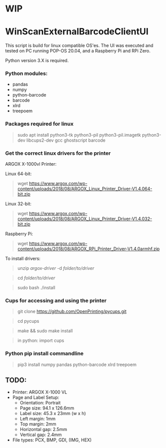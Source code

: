 # WIP

# WinScanExternalBarcodeClientUI

This script is build for linux compatible OS'es. The UI was executed and tested on PC running POP-OS 20.04, and a Raspberry Pi and RPi Zero.

Python version 3.X is required.

### Python modules:
- pandas
- numpy
- python-barcode
- barcode
- xlrd
- treepoem
### Packages required for linux
> sudo apt install python3-tk python3-pil python3-pil.imagetk python3-dev libcups2-dev gcc ghostscript barcode

### Get the correct linux drivers for the printer
ARGOX X-1000vl Printer:

Linux 64-bit:
> wget https://www.argox.com/wp-content/uploads/2018/08/ARGOX_Linux_Printer_Driver-V1.4.064-bit.zip

Linux 32-bit:
> wget https://www.argox.com/wp-content/uploads/2018/08/ARGOX_Linux_Printer_Driver-V1.4.032-bit.zip

Raspberry Pi:
> wget https://www.argox.com/wp-content/uploads/2018/08/ARGOX_RPi_Printer_Driver-V1.4.0armhf.zip

To install drivers:
> unzip *argox-driver* -d *folder/to/driver*

> cd *folder/to/driver*

> sudo bash ./install

### Cups for accessing and using the printer
> git clone https://github.com/OpenPrinting/pycups.git

> cd pycups

> make && sudo make install

> in python: import cups

### Python pip install commandline
>pip3 install numpy pandas python-barcode xlrd treepoem

## TODO:
- Printer: ARGOX X-1000 VL
- Page and Label Setup:
  - Orientation: Portrait
  - Page size: 94.1 x 126.6mm
  - Label size: 45.3 x 23mm (w x h)
  - Left margin: 1mm
  - Top margin: 2mm
  - Horizontal gap: 2.5mm
  - Vertical gap: 2.4mm
- File types: PCX, BMP, GDI, (IMG, HEX)

